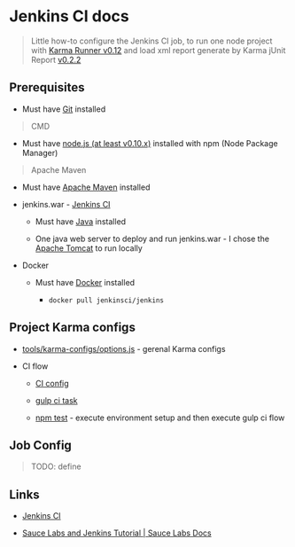 # Jenkins CI docs

> Little how-to configure the Jenkins CI job, to run one node project with [Karma Runner v0.12](https://karma-runner.github.io/0.12/plus/jenkins.html) and load xml report generate by Karma jUnit Report [v0.2.2](https://github.com/karma-runner/karma-junit-reporter/tree/v0.2.2)


## Prerequisites

* Must have [Git](http://git-scm.com/) installed

> CMD

* Must have [node.js (at least v0.10.x)](http://nodejs.org/) installed with npm (Node Package Manager)

> Apache Maven

* Must have [Apache Maven](https://maven.apache.org/) installed


* jenkins.war - [Jenkins CI](https://jenkins-ci.org/)

  * Must have [Java](https://www.java.com/download/) installed

  * One java web server to deploy and run jenkins.war - I chose the [Apache Tomcat](https://tomcat.apache.org/) to run locally

* Docker

  * Must have [Docker](https://www.docker.com/) installed

    * `docker pull jenkinsci/jenkins`


## Project Karma configs

* [tools/karma-configs/options.js](../tools/karma-configs/options.js) - gerenal Karma configs

* CI flow

  * [CI config](../tools/karma-configs/index.js#L40-L54)

  * [gulp ci task](../tools/gulp/tasks/karma.js#L46-L48)

  * [npm test](../package.json#L14-L15) - execute environment setup and then execute gulp ci flow


## Job Config

> TODO: define

## Links

* [Jenkins CI](https://jenkins-ci.org/)

* [Sauce Labs and Jenkins Tutorial | Sauce Labs Docs](https://docs.saucelabs.com/ci-integrations/jenkins/)
